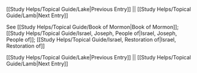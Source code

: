 [[Study Helps/Topical Guide/Lake|Previous Entry]]  ||  [[Study Helps/Topical Guide/Lamb|Next Entry]]

 See [[Study Helps/Topical Guide/Book of Mormon|Book of Mormon]]; [[Study Helps/Topical Guide/Israel, Joseph, People of|Israel, Joseph, People of]]; [[Study Helps/Topical Guide/Israel, Restoration of|Israel, Restoration of]]

[[Study Helps/Topical Guide/Lake|Previous Entry]]  ||  [[Study Helps/Topical Guide/Lamb|Next Entry]]